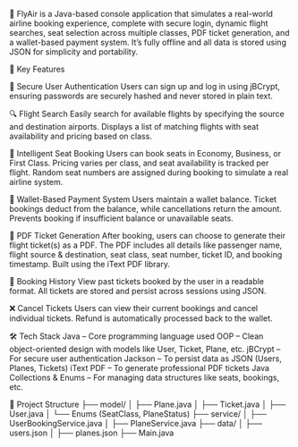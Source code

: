 
🚀 FlyAir is a Java-based console application that simulates a real-world airline booking experience, complete with secure login, dynamic flight searches, seat selection across multiple classes, PDF ticket generation, and a wallet-based payment system. It’s fully offline and all data is stored using JSON for simplicity and portability.

🔧 Key Features

🔐 Secure User Authentication
Users can sign up and log in using jBCrypt, ensuring passwords are securely hashed and never stored in plain text.

🔍 Flight Search
Easily search for available flights by specifying the source and destination airports.
Displays a list of matching flights with seat availability and pricing based on class.

💺 Intelligent Seat Booking
Users can book seats in Economy, Business, or First Class.
Pricing varies per class, and seat availability is tracked per flight.
Random seat numbers are assigned during booking to simulate a real airline system.

💼 Wallet-Based Payment System
Users maintain a wallet balance.
Ticket bookings deduct from the balance, while cancellations return the amount.
Prevents booking if insufficient balance or unavailable seats.

📄 PDF Ticket Generation
After booking, users can choose to generate their flight ticket(s) as a PDF.
The PDF includes all details like passenger name, flight source & destination, seat class, seat number, ticket ID, and booking timestamp.
Built using the iText PDF library.

🧾 Booking History
View past tickets booked by the user in a readable format.
All tickets are stored and persist across sessions using JSON.

❌ Cancel Tickets
Users can view their current bookings and cancel individual tickets.
Refund is automatically processed back to the wallet.

🛠️ Tech Stack
Java – Core programming language used
OOP – Clean object-oriented design with models like User, Ticket, Plane, etc.
jBCrypt – For secure user authentication
Jackson – To persist data as JSON (Users, Planes, Tickets)
iText PDF – To generate professional PDF tickets
Java Collections & Enums – For managing data structures like seats, bookings, etc.

📁 Project Structure
├── model/
│   ├── Plane.java
│   ├── Ticket.java
│   ├── User.java
│   └── Enums (SeatClass, PlaneStatus)
├── service/
│   ├── UserBookingService.java
│   ├── PlaneService.java
├── data/
│   ├── users.json
│   ├── planes.json
├── Main.java
